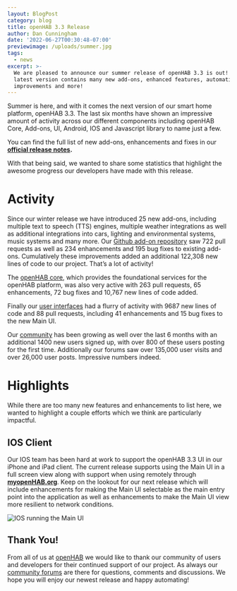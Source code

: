 ```yaml
---
layout: BlogPost
category: blog
title: openHAB 3.3 Release
author: Dan Cunningham
date: '2022-06-27T00:30:48-07:00'
previewimage: /uploads/summer.jpg
tags:
  - news
excerpt: >-
  We are pleased to announce our summer release of openHAB 3.3 is out! This
  latest version contains many new add-ons, enhanced features, automation
  improvements and more!
---
```

Summer is here, and with it comes the next version of our smart home platform, openHAB 3.3.  The last six months have shown an impressive amount of activity across our different components including openHAB Core, Add-ons, UI, Android, IOS and Javascript library to name just a few. 

You can find the full list of new add-ons, enhancements and fixes in our [**official release notes**](https://github.com/openhab/openhab-distro/releases/tag/3.3.0)**.**

With that being said, we wanted to share some statistics that highlight the awesome progress our developers have made with this release.

# Activity

Since our winter release we have introduced 25 new add-ons, including multiple text to speech (TTS) engines, multiple weather integrations as well as additional integrations into cars, lighting and environmental systems, music systems and many more.  Our [Github add-on repository](https://github.com/openhab/openhab-addons) saw 722 pull requests as well as 234 enhancements and 195 bug fixes to existing add-ons. Cumulatively these improvements added an additional 122,308 new lines of code to our project.  That’s a lot of activity! 

The [openHAB core](https://github.com/openhab/openhab-core), which provides the foundational services for the openHAB platform, was also very active with 263 pull requests, 65 enhancements, 72 bug fixes and 10,767 new lines of code added. 

Finally our [user interfaces](https://github.com/openhab/openhab-webui) had a flurry of activity with 9687 new lines of code and 88 pull requests, including 41 enhancements and 15 bug fixes to the new Main UI.

Our [community](https://community.openhab.org/) has been growing as well over the last 6 months with an additional 1400 new users signed up, with over 800 of these users posting for the first time.  Additionally our forums saw over 135,000 user visits and over 26,000 user posts.  Impressive numbers indeed.

# Highlights

While there are too many new features and enhancements to list here, we wanted to highlight a couple efforts which we think are particularly impactful.

## IOS Client

Our IOS team has been hard at work to support the openHAB 3.3 UI in our iPhone and iPad client.  The current release supports using the Main UI in a full screen view along with support when using remotely through [**myopenHAB.org**](https://myopenhab.org/).  Keep on the lookout for our next release which will include enhancements for making the Main UI selectable as the main entry point into the application as well as enhancements to make the Main UI view more resilient to network conditions.

![IOS running the Main UI](/uploads/ios_mainui.gif)

<!--
<p align="center"><img src="/uploads/ios_mainui.gif"/></p>
<!--

## openHAB Javascript Library

Our [Javascript automation runtime library](https://github.com/openhab/openhab-js) has reached version 2.0 and contains many enhancements and fixes over the first version which shipped in our winter 3.2 release.  One such enhancement is an overhauled Typescript based definition system which greatly improves autocompletion in an IDE like Visual Studio Code.  In addition, our Main UI has been updated with additional autocomplete helpers for new features in the Javascript library making it easier than ever to write rules.  

![null](/uploads/webui_rules_autocomplete.gif)
<!--
<p align="center"><img src="/uploads/webui_rules_autocomplete.gif"/></p>
-->
## Thank You!

From all of us at [openHAB](https://www.openhab.org/) we would like to thank our community of users and developers for their continued support of our project.   As always our [community forums](https://community.openhab.org/) are there for questions, comments and discussions.  We hope you will enjoy our newest release and happy automating!
